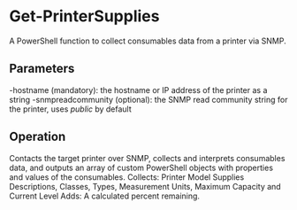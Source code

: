 # Get-PrinterSupplies
A PowerShell function to collect consumables data from a printer via SNMP.
## Parameters
-hostname (mandatory): the hostname or IP address of the printer as a string
-snmpreadcommunity (optional): the SNMP read community string for the printer, uses *public* by default
## Operation
Contacts the target printer over SNMP, collects and interprets consumables data, and outputs an array of custom PowerShell objects with properties and values of the consumables.
Collects:
Printer Model
Supplies Descriptions, Classes, Types, Measurement Units, Maximum Capacity and Current Level
Adds:
A calculated percent remaining.
